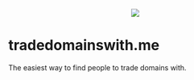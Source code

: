 <div align="center">
  <br>
  <img
  src="https://res.cloudinary.com/kisana/image/upload/v1625500247/td-gh-banner_anuams.png"
  />
</div>

# tradedomainswith.me

The easiest way to find people to trade domains with.
